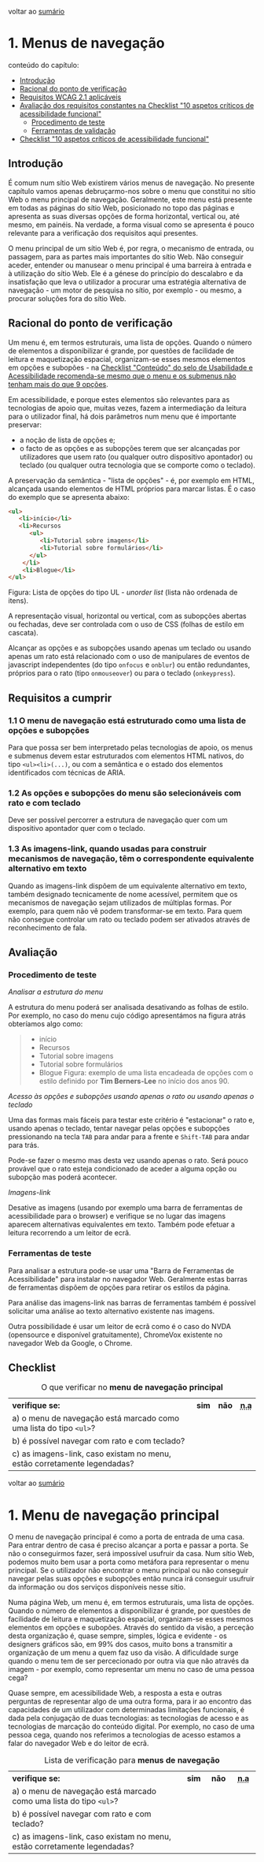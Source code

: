 voltar ao [sumário](README.md)

<h1>1. Menus de navegação</h1>

conteúdo do capítulo:

- [Introdução](#Introdução)
- [Racional do ponto de verificação](#racional-do-ponto-de-verificação)
- [Requisitos WCAG 2.1 aplicáveis](#requisitos-wcag-21-aplicáveis)
- [Avaliação dos requisitos constantes na Checklist "10 aspetos críticos de acessibilidade funcional"](#avaliação-dos-requisitos-constantes-na-checklist-10-aspetos-cr%C3%ADticos-de-acessibilidade-funcional)
  - [Procedimento de teste](#Procedimento-de-teste)
  - [Ferramentas de validação](#ferramentas-de-validação)
- [Checklist "10 aspetos críticos de acessibilidade funcional"](#checklist-10-aspetos-cr%C3%ADticos-de-acessibilidade-funcional)

## Introdução

É comum num sítio Web existirem vários menus de navegação. No presente capítulo vamos apenas debruçarmo-nos sobre o menu que constitui no sítio Web o menu principal de navegação. Geralmente, este menu está presente em todas as páginas do sítio Web, posicionado no topo das páginas e apresenta as suas diversas opções de forma horizontal, vertical ou, até mesmo, em painéis. Na verdade, a forma visual como se apresenta é pouco relevante para a verificação dos requisitos aqui presentes.

O menu principal de um sítio Web é, por regra, o mecanismo de entrada, ou passagem, para as partes mais importantes do sítio Web. Não conseguir aceder, entender ou manusear o menu principal é uma barreira à entrada e à utilização do sítio Web. Ele é a génese do princípio do descalabro e da insatisfação que leva o utilizador a procurar uma estratégia alternativa de navegação - um motor de pesquisa no sítio, por exemplo - ou mesmo, a procurar soluções fora do sítio Web.

## Racional do ponto de verificação

Um menu é, em termos estruturais, uma lista de opções. Quando o número de elementos a disponibilizar é grande, por questões de facilidade de leitura e maquetização espacial, organizam-se esses mesmos elementos em opções e subopões - na [Checklist "Conteúdo" do selo de Usabilidade e Acessibilidade recomenda-se mesmo que o menu e os submenus não tenham mais do que 9 opções](#).

Em acessibilidade, e porque estes elementos são relevantes para as tecnologias de apoio que, muitas vezes, fazem a intermediação da leitura para o utilizador final, há dois parâmetros num menu que é importante preservar: 

- a noção de lista de opções e;
- o facto de as opções e as subopções terem que ser alcançadas por utilizadores que usem rato (ou qualquer outro dispositivo apontador) ou teclado (ou qualquer outra tecnologia que se comporte como o teclado).

A preservação da semântica - "lista de opções" - é, por exemplo em HTML, alcançada usando elementos de HTML próprios para marcar listas. É o caso do exemplo que se apresenta abaixo:

```html
<ul>
   <li>início</li>
   <li>Recursos
      <ul>
         <li>Tutorial sobre imagens</li>
         <li>Tutorial sobre formulários</li>
      </ul>
    </li>
    <li>Blogue</li>
</ul>
```
Figura: Lista de opções do tipo UL - <em lang="en">unorder list</em> (lista não ordenada de itens).

A representação visual, horizontal ou vertical, com as subopções abertas ou fechadas, deve ser controlada com o uso de CSS (folhas de estilo em cascata).

Alcançar as opções e as subopções usando apenas um teclado ou usando apenas um rato está relacionado com o uso de manipulares de eventos de javascript independentes (do tipo `onfocus` e `onblur`) ou então redundantes, próprios para o rato (tipo `onmouseover`) ou para o teclado (`onkeypress`).

## Requisitos a cumprir

### 1.1 O menu de navegação está estruturado como uma lista de opções e subopções

Para que possa ser bem interpretado pelas tecnologias de apoio, os menus e submenus devem estar estruturados com elementos HTML nativos, do tipo `<ul><li>(...)`, ou com a semântica e o estado dos elementos identificados com técnicas de ARIA.

### 1.2 As opções e subopções do menu são selecionáveis com rato e com teclado

Deve ser possível percorrer a estrutura de navegação quer com um dispositivo apontador quer com o teclado.

### 1.3 As imagens-link, quando usadas para construir mecanismos de navegação, têm o correspondente equivalente alternativo em texto

Quando as imagens-link dispõem de um equivalente alternativo em texto, também designado tecnicamente de nome acessível, permitem que os mecanismos de navegação sejam utilizados de múltiplas formas. Por exemplo, para quem não vê podem transformar-se em texto. Para quem não consegue controlar um rato ou  teclado podem ser ativados através de reconhecimento de fala.


## Avaliação

### Procedimento de teste

*Analisar a estrutura do menu*

A estrutura do menu poderá ser analisada desativando as folhas de estilo. Por exemplo, no caso do menu cujo código apresentámos na figura atrás obteríamos algo como:


> - início
> - Recursos
>  - Tutorial sobre imagens
>  - Tutorial sobre formulários
> - Blogue
Figura: exemplo de uma lista encadeada de opções com o estilo definido por <span lang="en">**Tim Berners-Lee**</span> no início dos anos 90.

*Acesso às opções e subopções usando apenas o rato ou usando apenas o teclado*

Uma das formas mais fáceis para testar este critério é "estacionar" o rato e, usando apenas o teclado, tentar navegar pelas opções e subopções pressionando na tecla `TAB` para andar para a frente e `Shift-TAB` para andar para trás.

Pode-se fazer o mesmo mas desta vez usando apenas o rato. Será pouco provável que o rato esteja condicionado de aceder a alguma opção ou subopção mas poderá acontecer.

*Imagens-link*

Desative as imagens (usando por exemplo uma barra de ferramentas de acessibilidade para o browser) e verifique se no lugar das imagens aparecem alternativas equivalentes em texto. Também pode efetuar a leitura recorrendo a um leitor de ecrã.


### Ferramentas de teste

Para analisar a estrutura pode-se usar uma "Barra de Ferramentas de Acessibilidade" para instalar no navegador Web. Geralmente estas barras de ferramentas dispõem de opções para retirar os estilos da página.

Para análise das imagens-link nas barras de ferramentas também é possível solicitar uma análise ao texto alternativo existente nas imagens.

Outra possibilidade é usar um leitor de ecrã como é o caso do NVDA (opensource e disponível gratuitamente), ChromeVox existente no navegador Web da Google, o Chrome.

## Checklist

<table>
<caption>O que verificar no <strong>menu de navegação principal</strong></caption>
 <tr>
  <th align="left">verifique se:</th>
  <th>sim</th>
  <th>não</th>
  <th><abbr title="não aplicável">n.a</abbr></th>
 </tr>
 <tr>
  <td>a) o menu de navegação está marcado como uma lista do tipo <code>&lt;ul&gt;</code>?</td>
  <td></td>
  <td></td>
  <td></td>
 </tr>
 <tr>
  <td>b) é possível navegar com rato e com teclado?</td>
  <td></td>
  <td></td>
  <td></td>
 </tr>
 <tr>
  <td>c) as imagens-link, caso existam no menu, estão corretamente legendadas?</td>
  <td></td>
  <td></td>
  <td></td>
 </tr>
</table>

voltar ao [sumário](README.md)

# 1. Menu de navegação principal

O menu de navegação principal é como a porta de entrada de uma casa. Para entrar dentro de casa é preciso alcançar a porta e passar a porta. Se não o conseguirmos fazer, será impossível usufruir da casa. Num sítio Web, podemos muito bem usar a porta como metáfora para representar o menu principal. Se o utilizador não encontrar o menu principal ou não conseguir navegar pelas suas opções e subopções então nunca irá conseguir usufruir da informação ou dos serviços disponíveis nesse sítio.

Numa página Web, um menu é, em termos estruturais, uma lista de opções. Quando o número de elementos a disponibilizar é grande, por questões de facilidade de leitura e maquetização espacial, organizam-se esses mesmos elementos em opções e subopões. Através do sentido da visão, a perceção desta organização é, quase sempre, simples, lógica e evidente - os designers gráficos são, em 99% dos casos, muito bons a transmitir a organização de um menu a quem faz uso da visão. A dificuldade surge quando o menu tem de ser percecionado por outra via que não através da imagem - por exemplo, como representar um menu no caso de uma pessoa cega?

Quase sempre, em acessibilidade Web, a resposta a esta e outras perguntas de representar algo de uma outra forma, para ir ao encontro das capacidades de um utilizador com determinadas limitações funcionais, é dada pela conjugação de duas tecnologias: as tecnologias de acesso e as tecnologias de marcação do conteúdo digital. Por exemplo, no caso de uma pessoa cega, quando nos referimos a tecnologias de acesso estamos a falar do navegador Web e do leitor de ecrã.

<table>
<caption>Lista de verificação para <strong>menus de navegação</strong></caption>
 <tr>
  <th style="width:70%; text-align:left;">verifique se:</th>
  <th style="width:10%">sim</th>
  <th style="width:10%">não</th>
  <th style="width:10%"><abbr title="não aplicável">n.a</abbr></th>
 </tr>
 <tr>
  <td style="align:right">a) o menu de navegação está marcado como uma lista do tipo <code>&lt;ul&gt;</code>?</td>
  <td></td>
  <td></td>
  <td></td>
 </tr>
 <tr>
  <td style="align:right">b) é possível navegar com rato e com teclado?</td>
  <td></td>
  <td></td>
  <td></td>
 </tr>
 <tr>
  <td style="align:right">c) as imagens-link, caso existam no menu, estão corretamente legendadas?</td>
  <td></td>
  <td></td>
  <td></td>
 </tr>
</table>
